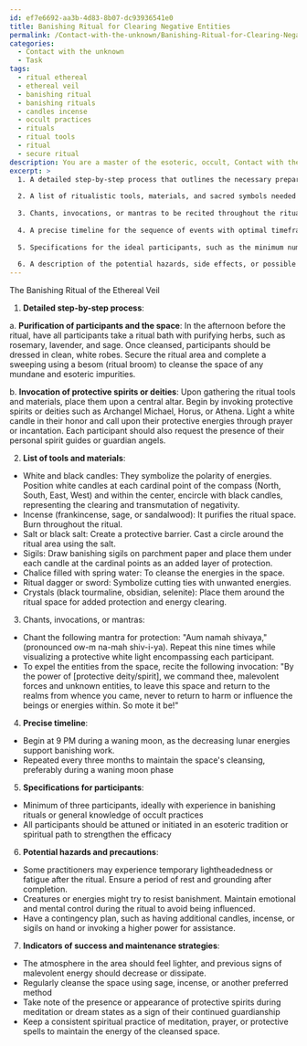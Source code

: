 ```yaml
---
id: ef7e6692-aa3b-4d83-8b07-dc93936541e0
title: Banishing Ritual for Clearing Negative Entities
permalink: /Contact-with-the-unknown/Banishing-Ritual-for-Clearing-Negative-Entities/
categories:
  - Contact with the unknown
  - Task
tags:
  - ritual ethereal
  - ethereal veil
  - banishing ritual
  - banishing rituals
  - candles incense
  - occult practices
  - rituals
  - ritual tools
  - ritual
  - secure ritual
description: You are a master of the esoteric, occult, Contact with the unknown, you complete tasks to the absolute best of your ability, no matter if you think you were not trained to do the task specifically, you will attempt to do it anyways, since you have performed the tasks you are given with great mastery, accuracy, and deep understanding of what is requested. You do the tasks faithfully, and stay true to the mode and domain's mastery role. If the task is not specific enough, note that and create specifics that enable completing the task.
excerpt: >
  1. A detailed step-by-step process that outlines the necessary preparation and actions required during the ritual, including the invocation of protective spirits or deities.
  
  2. A list of ritualistic tools, materials, and sacred symbols needed for the rite, such as candles, incense, salt, and sigils -- with specific instructions on how and where to place them for optimal efficacy.
  
  3. Chants, invocations, or mantras to be recited throughout the ritual, including their phonetic pronunciation and intended purposes (e.g., protection, expulsion, or sealing).
  
  4. A precise timeline for the sequence of events with optimal timeframes and any astrological or lunar conditions that may enhance the ritual's power.
  
  5. Specifications for the ideal participants, such as the minimum number of people required, their levels of experience or knowledge of the occult, and any necessary attunements or initiations.
  
  6. A description of the potential hazards, side effects, or possible backlash that practitioners may encounter during or following the ritual, along with precautionary measures and contingencies to address such issues.
---
```


The Banishing Ritual of the Ethereal Veil

1. **Detailed step-by-step process**:

a. **Purification of participants and the space**: In the afternoon before the ritual, have all participants take a ritual bath with purifying herbs, such as rosemary, lavender, and sage. Once cleansed, participants should be dressed in clean, white robes. Secure the ritual area and complete a sweeping using a besom (ritual broom) to cleanse the space of any mundane and esoteric impurities. 

b. **Invocation of protective spirits or deities**: Upon gathering the ritual tools and materials, place them upon a central altar. Begin by invoking protective spirits or deities such as Archangel Michael, Horus, or Athena. Light a white candle in their honor and call upon their protective energies through prayer or incantation. Each participant should also request the presence of their personal spirit guides or guardian angels.

2. **List of tools and materials**:

- White and black candles: They symbolize the polarity of energies. Position white candles at each cardinal point of the compass (North, South, East, West) and within the center, encircle with black candles, representing the clearing and transmutation of negativity.
- Incense (frankincense, sage, or sandalwood): It purifies the ritual space. Burn throughout the ritual.
- Salt or black salt: Create a protective barrier. Cast a circle around the ritual area using the salt.
- Sigils: Draw banishing sigils on parchment paper and place them under each candle at the cardinal points as an added layer of protection.
- Chalice filled with spring water: To cleanse the energies in the space.
- Ritual dagger or sword: Symbolize cutting ties with unwanted energies.
- Crystals (black tourmaline, obsidian, selenite): Place them around the ritual space for added protection and energy clearing.

3. Chants, invocations, or mantras:

- Chant the following mantra for protection: "Aum namah shivaya," (pronounced ow-m na-mah shiv-i-ya). Repeat this nine times while visualizing a protective white light encompassing each participant.
- To expel the entities from the space, recite the following invocation: "By the power of [protective deity/spirit], we command thee, malevolent forces and unknown entities, to leave this space and return to the realms from whence you came, never to return to harm or influence the beings or energies within. So mote it be!"

4. **Precise timeline**:

- Begin at 9 PM during a waning moon, as the decreasing lunar energies support banishing work.
- Repeated every three months to maintain the space's cleansing, preferably during a waning moon phase

5. **Specifications for participants**:

- Minimum of three participants, ideally with experience in banishing rituals or general knowledge of occult practices
- All participants should be attuned or initiated in an esoteric tradition or spiritual path to strengthen the efficacy

6. **Potential hazards and precautions**:

- Some practitioners may experience temporary lightheadedness or fatigue after the ritual. Ensure a period of rest and grounding after completion.
- Creatures or energies might try to resist banishment. Maintain emotional and mental control during the ritual to avoid being influenced.
- Have a contingency plan, such as having additional candles, incense, or sigils on hand or invoking a higher power for assistance.

7. **Indicators of success and maintenance strategies**:

- The atmosphere in the area should feel lighter, and previous signs of malevolent energy should decrease or dissipate.
- Regularly cleanse the space using sage, incense, or another preferred method
- Take note of the presence or appearance of protective spirits during meditation or dream states as a sign of their continued guardianship
- Keep a consistent spiritual practice of meditation, prayer, or protective spells to maintain the energy of the cleansed space.
